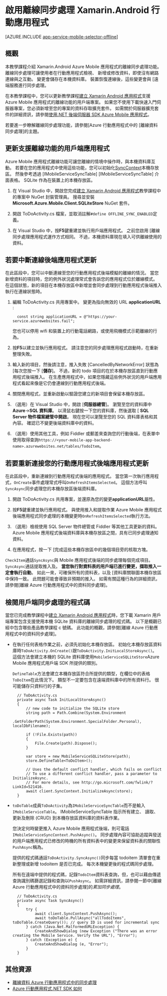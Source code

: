 <properties
    pageTitle="啟用離線同步處理 Azure 行動應用程式 (Xamarin Android)"
    description="瞭解如何使用 Xamarin Android 應用程式中的快取及同步處理離線資料應用程式服務行動應用程式"
    documentationCenter="xamarin"
    authors="adrianhall"
    manager="dwrede"
    editor=""
    services="app-service\mobile"/>

<tags
    ms.service="app-service-mobile"
    ms.workload="mobile"
    ms.tgt_pltfrm="mobile-xamarin-android"
    ms.devlang="dotnet"
    ms.topic="article"
    ms.date="10/01/2016"
    ms.author="adrianha"/>

# <a name="enable-offline-sync-for-your-xamarinandroid-mobile-app"></a>啟用離線同步處理 Xamarin.Android 行動應用程式

[AZURE.INCLUDE [app-service-mobile-selector-offline](../../includes/app-service-mobile-selector-offline.md)]

## <a name="overview"></a>概觀

本教學課程介紹 Xamarin.Android Azure Mobile 應用程式的離線同步處理功能。 離線同步處理可讓使用者在行動應用程式檢視、 新增或修改資料，即使沒有網路連線與之互動。 變更會儲存在本機資料庫。
裝置恢復連線後，這些變更會與 [遠端服務進行同步處理。

在本教學課程中，您可以更新教學課程[建立 Xamarin Android 應用程式]支援 Azure Mobile 應用程式的離線功能的用戶端專案。 如果您不使用下載快速入門伺服器專案，您必須新增至您的專案的資料存取擴充套件。 如需關於伺服器擴充套件的詳細資訊，請參閱[使用.NET 後端伺服器 SDK Azure Mobile 應用程式](app-service-mobile-dotnet-backend-how-to-use-server-sdk.md)。

若要進一步瞭解離線同步處理功能，請參閱[Azure 行動應用程式中的 [離線資料同步處理]的主題。

## <a name="update-the-client-app-to-support-offline-features"></a>更新支援離線功能的用戶端應用程式

Azure Mobile 應用程式離線功能可讓您離線的情境中操作時，與本機資料庫互動。 若要在您的應用程式中使用這些功能，您可以初始化[SyncContext]本機存放區。 然後參考透過 [IMobileServiceSyncTable] [IMobileServiceSyncTable] 介面表格。 SQLite 作為在裝置上的本機存放區。

1. 在 Visual Studio 中，開啟您完成[建立 Xamarin Android 應用程式]教學課程中的專案中 NuGet 封裝管理員。  搜尋並安裝**Microsoft.Azure.Mobile.Client.SQLiteStore** NuGet 套件。

2. 開啟 ToDoActivity.cs 檔案，並取消註解`#define OFFLINE_SYNC_ENABLED`定義。

3. 在 Visual Studio 中，按**F5**鍵重建並執行用戶端應用程式。 之前您啟用 [離線同步處理應用程式運作方式相同。 不過，本機資料庫現在填入可供離線使用的資料。

## <a name="update-sync"></a>若要中斷連線後端應用程式更新

在此區段中，您可以中斷連線至您的行動應用程式後端模擬的離線的情況。 當您新增資料的項目時，您的例外狀況處理常式會告訴您的應用程式位於離線模式。 在這個狀態，新的項目在本機存放區中新增並會同步處理到行動應用程式後端推入執行在連線狀態時。

1. 編輯 ToDoActivity.cs 共用專案中。 變更為指向無效的 URL **applicationURL** :

         const string applicationURL = @"https://your-service.azurewebsites.fail";

    您也可以停用 wifi 和裝置上的行動電話網路，或使用飛機模式示範離線的行為。

2. 按**F5**以建立並執行應用程式。 請注意您的同步處理應用程式啟動時，在重新整理失敗。

3. 輸入新的項目，然後請注意，推入失敗 [CancelledByNetworkError] 狀態為 [每次您按一下 [**儲存**]。 不過，新的 todo 項目的在於本機存放區直到行動應用程式後端推入。  在生產應用程式中，如果您隱藏這些例外狀況的用戶端應用程式看起來像是它仍會連線到行動應用程式後端。

4. 關閉應用程式，並重新啟動以驗證您建立的新項目會保留本機存放區。

5. （選用）在 Visual Studio 中，開啟 [**伺服器總管**]。 瀏覽至您的資料庫中**Azure**->**SQL 資料庫**。 以滑鼠右鍵按一下您的資料庫，然後選取 [ **SQL Server 物件檔案總管中開啟**。 現在您可以瀏覽至您的 SQL 資料庫表格和其內容。 確認已不變更後端資料庫中的資料。

6. （選用）使用其他工具，例如 Fiddler 或郵差來查詢您的行動後端，在表單中使用取得查詢`https://<your-mobile-app-backend-name>.azurewebsites.net/tables/TodoItem`。

## <a name="update-online-app"></a>若要重新連接您的行動應用程式後端應用程式更新

在此區段中，重新連線到行動應用程式後端的應用程式。 當您第一次執行應用程式，`OnCreate`事件處理常式呼叫`OnRefreshItemsSelected`。 這個方法呼叫`SyncAsync`同步處理您的本機存放區後端資料庫。

1. 開啟 ToDoActivity.cs 共用專案，並還原為您的變更**applicationURL**屬性。

2. 按**F5**鍵重建並執行應用程式。 與使用推入和提取作業 Azure Mobile 應用程式後端應用程式同步處理的本機變更時`OnRefreshItemsSelected`執行方法。

3. （選用）檢視使用 SQL Server 物件總管或 Fiddler 等其他工具更新的資料。 Azure Mobile 應用程式後端資料庫與本機存放區之間，具有已同步處理通知資料。

4. 在應用程式，按一下 [完成這些本機存放區中的幾個項目旁的核取方塊。

  `CheckItem`通話`SyncAsync`與 Mobile 應用程式後端的同步處理每個完成項目。 `SyncAsync`通話提取推入及。 **當您執行對資料表的用戶端已進行變更，擷取推入一定會執行自動**。 如此一來，可確保所有的資料表，以及 [資料庫關聯圖本機存放區中保持一致。 此問題可能會導致非預期的推入。 如需有關這種行為的詳細資訊，請參閱[離線 Azure 行動應用程式中的資料同步處理]。

## <a name="review-the-client-sync-code"></a>檢閱用戶端同步處理的程式碼

當您已完成教學課程中[建立 Xamarin Android 應用程式]時，您下載 Xamarin 用戶端專案包含支援使用本機 SQLite 資料庫的離線同步處理的程式碼。 以下是概觀已經中包含哪些產品教學課程 c 號碼。 此功能的概觀，請參閱[離線 Azure 行動應用程式中的資料同步處理]。

* 在執行任何表格作業之前，必須先初始化本機存放區。 初始化本機存放區資料庫時`ToDoActivity.OnCreate()`跟`ToDoActivity.InitLocalStoreAsync()`。 這個方法會建立本機的 SQLite 資料庫使用`MobileServiceSQLiteStore`Azure Mobile 應用程式用戶端 SDK 所提供的類別。

    `DefineTable`方法會建立本機存放區符合所提供的類型，在欄位中的表格`ToDoItem`在此情況下。 類型不一定要包含在遠端資料庫中的所有資料行。 很可能儲存只資料行的子集。

        // ToDoActivity.cs
        private async Task InitLocalStoreAsync()
        {
            // new code to initialize the SQLite store
            string path = Path.Combine(System.Environment
                .GetFolderPath(System.Environment.SpecialFolder.Personal), localDbFilename);

            if (!File.Exists(path))
            {
                File.Create(path).Dispose();
            }

            var store = new MobileServiceSQLiteStore(path);
            store.DefineTable<ToDoItem>();

            // Uses the default conflict handler, which fails on conflict
            // To use a different conflict handler, pass a parameter to InitializeAsync.
            // For more details, see http://go.microsoft.com/fwlink/?LinkId=521416.
            await client.SyncContext.InitializeAsync(store);
        }


* `toDoTable`成員`ToDoActivity`為`IMobileServiceSyncTable`而不是輸入`IMobileServiceTable`。 IMobileServiceSyncTable 指示所有建立、 讀取、 更新及刪除 (CRUD) 到本機存放區資料庫的資料表作業。

    您決定何時變更推入 Azure Mobile 應用程式後端，則可電話`IMobileServiceSyncContext.PushAsync()`。 同步處理內容可協助追蹤與發送的用戶端應用程式已修改的時機的所有資料表中的變更來保留資料表的關聯性`PushAsync`稱為。

    提供的程式碼通話`ToDoActivity.SyncAsync()`同步每當 todoitem 清單會在重新整理或新增 todoitem 是否已完成。 每次本機變更後的程式碼同步處理。

    所有在遠端中提供的程式碼，記錄`TodoItem`資料表查詢，但，也可以藉由傳遞查詢識別碼篩選記錄和查詢以`PushAsync`。 如需詳細資訊，請參閱一節中[離線 Azure 行動應用程式中的資料同步處理]的*累加同步處理*。

        // ToDoActivity.cs
        private async Task SyncAsync()
        {
            try {
                await client.SyncContext.PushAsync();
                await toDoTable.PullAsync("allTodoItems", toDoTable.CreateQuery()); // query ID is used for incremental sync
            } catch (Java.Net.MalformedURLException) {
                CreateAndShowDialog (new Exception ("There was an error creating the Mobile Service. Verify the URL"), "Error");
            } catch (Exception e) {
                CreateAndShowDialog (e, "Error");
            }
        }

## <a name="additional-resources"></a>其他資源

* [離線資料 Azure 行動應用程式中的同步處理]
* [Azure 行動應用程式.NET SDK 如何][8]

<!-- URLs. -->
[建立 Xamarin Android 應用程式]: ../app-service-mobile-xamarin-android-get-started.md
[離線資料 Azure 行動應用程式中的同步處理]: ../app-service-mobile-offline-data-sync.md

<!-- Images -->

<!-- URLs. -->
[建立 Xamarin Android 應用程式]: app-service-mobile-xamarin-android-get-started.md
[離線資料 Azure 行動應用程式中的同步處理]: app-service-mobile-offline-data-sync.md
[Xamarin Studio]: http://xamarin.com/download
[Xamarin extension]: http://xamarin.com/visual-studio
[SyncContext]: https://msdn.microsoft.com/library/azure/microsoft.windowsazure.mobileservices.mobileserviceclient.synccontext(v=azure.10).aspx
[8]: app-service-mobile-dotnet-how-to-use-client-library.md
